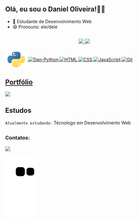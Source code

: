 ## Olá, eu sou o Daniel Oliveira!👋😉

- 🔭 Estudante de Desenvolvimento Web
- 😄 Pronouns: ele/dele

##
<div align="center">
  <a href="https://github.com/danoliveiradev">
  <img height="180em" src="https://github-readme-stats.vercel.app/api?username=danoliveiradev&show_icons=true&theme=calm&include_all_commits=true&count_private=true"/>
  <img height="180em" src="https://github-readme-stats.vercel.app/api/top-langs/?username=danoliveiradev&layout=compact&langs_count=7&theme=calm"/>
</div>
  
<div style="display: inline_block"><br>
  <img align="center" alt="Dan-Python" height="60" width="70" src="https://raw.githubusercontent.com/devicons/devicon/master/icons/python/python-original.svg">
  <img align="center" alt="Dan-Python" height="60" width="70" src="https://cdn.jsdelivr.net/gh/devicons/devicon/icons/mysql/mysql-original-wordmark.svg">
  <img align="center" alt="HTML" height="60" widht="70" src="https://img.icons8.com/color/48/000000/html-5--v1.png">
  <img align="center" alt="CSS" height="60" widht="70" src="https://img.icons8.com/color/48/000000/css3.png">
  <img align="center" alt="JavaScript" height="60" widht="70" src="https://img.icons8.com/color/48/000000/javascript.png">
  <img align="center" alt="Git" height="60" widht="70" src="https://img.icons8.com/color/48/000000/git.png">
</div>
  
## Portfólio
  
  <div> 
  <a href="https://danoliveiradev.github.io/portfolio-pessoal/" target="_blank"><img src="https://img.shields.io/badge/Site-Portfólio Pessoal-orange" target="_blank"></a> 

## Estudos

`Atualmente estudando:` Técnologo em Desenvolvimento Web

## 
### Contatos:

<div> 
  <a href="https://www.linkedin.com/in/daniel-rafael-de-oliveira/" target="_blank"><img src="https://img.shields.io/badge/-LinkedIn-%230077B5?style=for-the-badge&logo=linkedin&logoColor=white" target="_blank"></a> 

![Snake animation](https://github.com/danoliveiradev/danoliveiradev/blob/output/github-contribution-grid-snake.svg)
